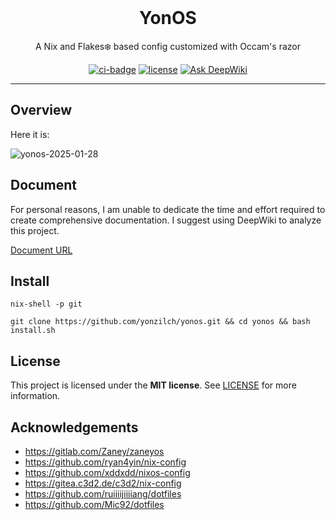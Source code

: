 
<div align="center">
<br />

# YonOS

A Nix and Flakes❄️ based config customized with Occam's razor

[![ci-badge](https://img.shields.io/static/v1?label=Built%20with&message=NixOS&color=blue&logo=nixos&link=https://nixos.org&labelColor=111212)](https://nixos.org)
[![license](https://img.shields.io/github/license/yonzilch/yonos.svg?style=flat-square)](LICENSE)
[![Ask DeepWiki](https://deepwiki.com/badge.svg)](https://deepwiki.com/yonzilch/yonos)

</div>

---

## Overview

Here it is:

![yonos-2025-01-28](https://github.com/yonzilch/yonos/blob/main/-img/yonos-2025-01-28.png)


## Document

For personal reasons, I am unable to dedicate the time and effort required to create comprehensive documentation. I suggest using DeepWiki to analyze this project.

[Document URL](https://deepwiki.com/yonzilch/yonos)


## Install

```
nix-shell -p git

git clone https://github.com/yonzilch/yonos.git && cd yonos && bash install.sh

```

## License

This project is licensed under the **MIT license**.
See [LICENSE](LICENSE) for more information.


## Acknowledgements

- <https://gitlab.com/Zaney/zaneyos>
- <https://github.com/ryan4yin/nix-config>
- <https://github.com/xddxdd/nixos-config>
- <https://gitea.c3d2.de/c3d2/nix-config>
- <https://github.com/ruiiiijiiiiang/dotfiles>
- <https://github.com/Mic92/dotfiles>
